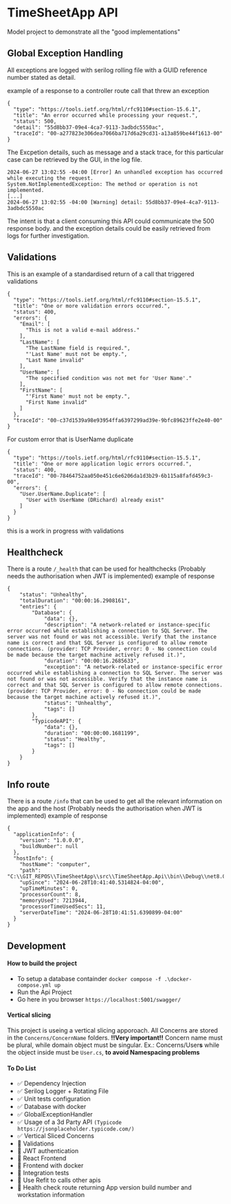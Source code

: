 ﻿# TimeSheetApp API
Model project to demonstrate all the "good implementations"

## Global Exception Handling

All exceptions are logged with serilog rolling file with a GUID reference number stated as detail.

example of a response to a controller route call that threw an exception
```
{
  "type": "https://tools.ietf.org/html/rfc9110#section-15.6.1",
  "title": "An error occurred while processing your request.",
  "status": 500,
  "detail": "55d8bb37-09e4-4ca7-9113-3adbdc5550ac",
  "traceId": "00-a277823e306dea7066ba717d6a29cd31-a13a859be44f1613-00"
}
```

The Excpetion details, such as message and a stack trace, for this particular case can be retrieved by the GUI, in the log file.
```
2024-06-27 13:02:55 -04:00 [Error] An unhandled exception has occurred while executing the request.
System.NotImplementedException: The method or operation is not implemented.
[...]
2024-06-27 13:02:55 -04:00 [Warning] detail: 55d8bb37-09e4-4ca7-9113-3adbdc5550ac
```

The intent is that a client consuming this API could communicate the 500 response body.
and the exception details could be easily retrieved from logs for further investigation.


## Validations

This is an example of a standardised return of a call that triggered validations

```
{
  "type": "https://tools.ietf.org/html/rfc9110#section-15.5.1",
  "title": "One or more validation errors occurred.",
  "status": 400,
  "errors": {
    "Email": [
      "This is not a valid e-mail address."
    ],
    "LastName": [
      "The LastName field is required.",
      "'Last Name' must not be empty.",
      "Last Name invalid"
    ],
    "UserName": [
      "The specified condition was not met for 'User Name'."
    ],
    "FirstName": [
      "'First Name' must not be empty.",
      "First Name invalid"
    ]
  },
  "traceId": "00-c37d1539a98e93954ffa6397299ad39e-9bfc89623ffe2e40-00"
}
```

For custom error that is UserName duplicate

```
{
  "type": "https://tools.ietf.org/html/rfc9110#section-15.5.1",
  "title": "One or more application logic errors occurred.",
  "status": 400,
  "traceId": "00-78464752aa050e451c6e6206da1d3b29-6b115a8fafd459c3-00",
  "errors": {
    "User.UserName.Duplicate": [
      "User with UserName (DRichard) already exist"
    ]
  }
}
```
this is a work in progress with validations

## Healthcheck

There is a route `/_health`
that can be used for healthchecks (Probably needs the authorisation when JWT is implemented)
example of response
```
{
    "status": "Unhealthy",
    "totalDuration": "00:00:16.2908161",
    "entries": {
        "Database": {
            "data": {},
            "description": "A network-related or instance-specific error occurred while establishing a connection to SQL Server. The server was not found or was not accessible. Verify that the instance name is correct and that SQL Server is configured to allow remote connections. (provider: TCP Provider, error: 0 - No connection could be made because the target machine actively refused it.)",
            "duration": "00:00:16.2685633",
            "exception": "A network-related or instance-specific error occurred while establishing a connection to SQL Server. The server was not found or was not accessible. Verify that the instance name is correct and that SQL Server is configured to allow remote connections. (provider: TCP Provider, error: 0 - No connection could be made because the target machine actively refused it.)",
            "status": "Unhealthy",
            "tags": []
        },
        "TypicodeAPI": {
            "data": {},
            "duration": "00:00:00.1681199",
            "status": "Healthy",
            "tags": []
        }
    }
}
```

## Info route
There is a route `/info`
that can be used to get all the relevant information on the app and the host (Probably needs the authorisation when JWT is implemented)
example of response
```
{
  "applicationInfo": {
    "version": "1.0.0.0",
    "buildNumber": null
  },
  "hostInfo": {
    "hostName": "computer",
    "path": "C:\\GIT_REPOS\\TimeSheetApp\\src\\TimeSheetApp.Api\\bin\\Debug\\net8.0\\",
    "upSince": "2024-06-28T10:41:40.5314824-04:00",
    "upTimeMinutes": 0,
    "processorCount": 8,
    "memoryUsed": 7213944,
    "processorTimeUsedSecs": 11,
    "serverDateTime": "2024-06-28T10:41:51.6390899-04:00"
  }
}
```

## Development

#### How to build the project

- To setup a database containder `docker compose -f .\docker-compose.yml up`
- Run the Api Project
- Go here in you browser `https://localhost:5001/swagger/`


#### Vertical slicing

This project is useing a vertical slicing apporoach.
All Concerns are stored in the `Concerns/ConcernName` folders.
**!!Very important!!** Concern name must be plural, while domain object must be singular.
Ex.: Concerns/User**s** while the object inside must be `User.cs`, __to avoid Namespacing problems__

#### To Do List

- ✅ Dependency Injection
- ✅ Serilog Logger + Rotating File
- ✅ Unit tests configuration
- ✅ Database with docker
- ✅ GlobalExceptionHandler
- ✅ Usage of a 3d Party API `(Typicode https://jsonplaceholder.typicode.com/)`
- ✅ Vertical Sliced Concerns
- 🔲 Validations
- 🔲 JWT authentication
- 🔲 React Frontend
- 🔲 Frontend with docker
- 🔲 Integration tests
- 🔲 Use Refit to calls other apis
- 🔲 Health check route returning App version build number and workstation information
